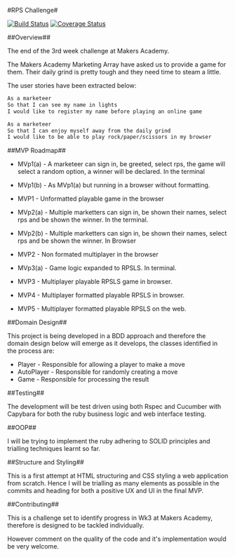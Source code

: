 #RPS Challenge#

[![Build Status](https://travis-ci.org/RBGeomaticsRob/rps-challenge.svg?branch=master)](https://travis-ci.org/RBGeomaticsRob/rps-challenge) [![Coverage Status](https://coveralls.io/repos/RBGeomaticsRob/rps-challenge/badge.svg?branch=master)](https://coveralls.io/r/RBGeomaticsRob/rps-challenge?branch=master)

##Overview##

The end of the 3rd week challenge at Makers Academy.

The Makers Academy Marketing Array have asked us to provide a game for them. Their daily grind is pretty tough and they need time to steam a little.

The user stories have been extracted below:

```sh
As a marketeer
So that I can see my name in lights
I would like to register my name before playing an online game

As a marketeer
So that I can enjoy myself away from the daily grind
I would like to be able to play rock/paper/scissors in my browser
```

##MVP Roadmap##

- MVp1(a) - A marketeer can sign in, be greeted, select rps, the game will select a random option, a winner will be declared. In the terminal

- MVp1(b) - As MVp1(a) but running in a browser without formatting.

- MVP1 - Unformatted playable game in the browser

- MVp2(a) - Multiple marketters can sign in, be shown their names, select rps and be shown the winner. In the terminal.

- MVp2(b) - Multiple marketters can sign in, be shown their names, select rps and be shown the winner. In Browser

- MVP2 - Non formated multiplayer in the browser

- MVp3(a) - Game logic expanded to RPSLS. In terminal.

- MVP3 - Multiplayer playable RPSLS game in browser.

- MVP4 - Multiplayer formatted playable RPSLS in browser.

- MVP5 - Multiplayer formatted playable RPSLS on the web.

##Domain Design##

This project is being developed in a BDD approach and therefore the domain design below will emerge as it develops, the classes identified in the process are:

- Player - Responsible for allowing a player to make a move
- AutoPlayer - Responsible for randomly creating a move
- Game - Responsible for processing the result


##Testing##

The development will be test driven using both Rspec and Cucumber with Capybara for both the ruby business logic and web interface testing.

##OOP##

I will be trying to implement the ruby adhering to SOLID principles and trialling techniques learnt so far.

##Structure and Styling##

This is a first attempt at HTML structuring and CSS styling a web application from scratch. Hence I will be trialling as many elements as possible in the commits and heading for both a positive UX and UI in the final MVP.

##Contributing##

This is a challenge set to identify progress in Wk3 at Makers Academy, therefore is designed to be tackled individually.

However comment on the quality of the code and it's implementation would be very welcome.

